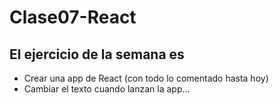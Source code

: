 # Clase07-React

## El ejercicio de la semana es 

* Crear una app de React (con todo lo comentado hasta hoy)
* Cambiar el texto cuando lanzan la app...